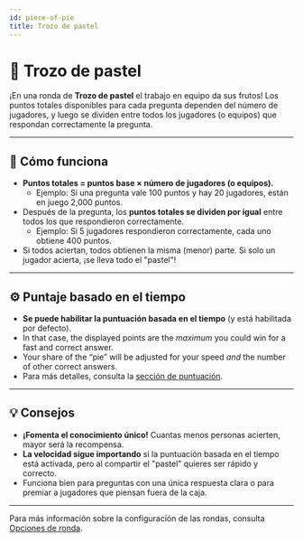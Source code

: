 ```yaml
---
id: piece-of-pie
title: Trozo de pastel
---
```


# 🥧 Trozo de pastel

¡En una ronda de **Trozo de pastel** el trabajo en equipo da sus frutos! Los puntos totales disponibles para cada pregunta dependen del número de jugadores, y luego se dividen entre todos los jugadores (o equipos) que respondan correctamente la pregunta.

---

## 📝 Cómo funciona

- **Puntos totales = puntos base × número de jugadores (o equipos).**
    - Ejemplo: Si una pregunta vale 100 puntos y hay 20 jugadores, están en juego 2,000 puntos.
- Después de la pregunta, los **puntos totales se dividen por igual** entre todos los que respondieron correctamente.
    - Ejemplo: Si 5 jugadores respondieron correctamente, cada uno obtiene 400 puntos.
- Si todos aciertan, todos obtienen la misma (menor) parte. Si solo un jugador acierta, ¡se lleva todo el "pastel"!

---

## ⚙️ Puntaje basado en el tiempo

- **Se puede habilitar la puntuación basada en el tiempo** (y está habilitada por defecto).
- In that case, the displayed points are the _maximum_ you could win for a fast and correct answer.
- Your share of the “pie” will be adjusted for your speed _and_ the number of other correct answers.
- Para más detalles, consulta la [sección de puntuación](../editor/008-round-options.md#scoring).

---

## 💡 Consejos

- **¡Fomenta el conocimiento único!** Cuantas menos personas acierten, mayor será la recompensa.
- **La velocidad sigue importando** si la puntuación basada en el tiempo está activada, pero al compartir el "pastel" quieres ser rápido y correcto.
- Funciona bien para preguntas con una única respuesta clara o para premiar a jugadores que piensan fuera de la caja.

---

Para más información sobre la configuración de las rondas, consulta [Opciones de ronda](../editor/008-round-options.md).
